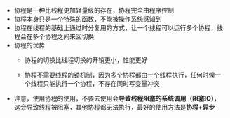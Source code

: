 * 协程是一种比线程更加轻量级的存在，协程完全由程序控制
* 协程本身只是一个特殊的函数，不能被操作系统感知到
* 协程在线程的基础上通过时分复用的方式，让一个线程可以运行多个协程，线程会在多个协程之间来回切换
* 协程的优势
  * 协程的切换比线程切换的开销更小，性能更好
  
  * 协程不需要线程的锁机制，因为多个协程都由一个线程执行，任何时候一个线程只能执行一个协程，不存在同时写变量冲突
* 注意，使用协程的使用，不要去使用会**导致线程阻塞的系统调用（阻塞IO）**，这会导致线程被阻塞，其他协程都无法执行，最好的使用方法是**协程+异步**